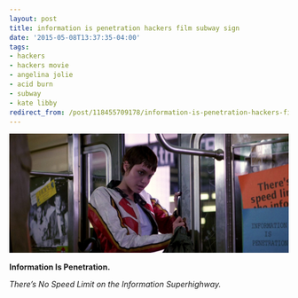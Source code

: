 ```yaml
---
layout: post
title: information is penetration hackers film subway sign
date: '2015-05-08T13:37:35-04:00'
tags:
- hackers
- hackers movie
- angelina jolie
- acid burn
- subway
- kate libby
redirect_from: /post/118455709178/information-is-penetration-hackers-film-subway-sign
---
```

 ![](/images/hackers-information-is-penetration-acid-burn-are-you-coming-subway-sign-HD-1920x820-cyberdelia-nyc-site.jpg)  

**Information Is Penetration.&nbsp;**

_There’s No Speed Limit on the Information Superhighway._

